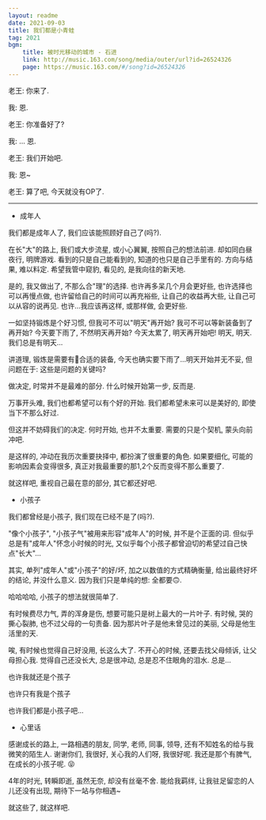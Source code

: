 ```yaml
---
layout: readme
date: 2021-09-03
title: 我们都是小青蛙
tag: 2021
bgm:
    title: 被时光移动的城市 - 石进
    link: http://music.163.com/song/media/outer/url?id=26524326
    page: https://music.163.com/#/song?id=26524326
---
```


老王: 你来了.

我: 恩.

老王: 你准备好了?

我: ... 恩.

老王: 我们开始吧.

我: 恩~

老王: 算了吧, 今天就没有OP了.

---

- 成年人

我们都是成年人了, 我们应该能照顾好自己了(吗?).

在长"大"的路上, 我们或大步流星, 或小心翼翼, 按照自己的想法前进. 却如同白昼夜行, 明牌游戏. 看到的只是自己能看到的, 知道的也只是自己手里有的. 方向与结果, 难以料定. 希望我管中窥豹, 看见的, 是我向往的新天地.

是的, 我又做出了, 不那么合"理"的选择. 也许再多呆几个月会更好些, 也许选择也可以再慢点做, 也许留给自己的时间可以再充裕些, 让自己的收益再大些, 让自己可以从容的说再见. 也许...我应该再这样, 或那样做, 会更好些.

一如坚持锻炼是个好习惯, 但我可不可以"明天"再开始? 我可不可以等新装备到了再开始? 今天要下雨了, 不然明天再开始? 今天太累了, 明天再开始吧! 明天, 明天. 我们总是有明天...

讲道理, 锻炼是需要有合适的装备, 今天也确实要下雨了...明天开始并无不妥, 但问题在于: 这些是问题的关键吗?

做决定, 时常并不是最难的部分. 什么时候开始第一步, 反而是.

万事开头难, 我们也都希望可以有个好的开始. 我们都希望未来可以是美好的, 即使当下不那么好过.

但这并不妨碍我们的决定. 何时开始, 也并不太重要. 需要的只是个契机, 蒙头向前冲吧.

是这样的, 冲动在我历次重要抉择中, 都扮演了很重要的角色. 如果要细化, 可能的影响因素会变得很多, 真正对我最重要的那1,2个反而变得不那么重要了.

就这样吧, 重视自己最在意的部分, 其它都还好吧.

- 小孩子

我们都曾经是小孩子, 我们现在已经不是了(吗?).

"像个小孩子", "小孩子气"被用来形容"成年人"的时候, 并不是个正面的词. 但似乎总是有"成年人"怀念小时候的时光, 又似乎每个小孩子都曾迫切的希望过自己快点"长大"...

其实, 单列"成年人"或"小孩子"的好/坏, 加之以数值的方式精确衡量, 给出最终好坏的结论, 并没什么意义. 因为我们只是单纯的想: 全都要🙃.

哈哈哈哈, 小孩子的想法就很简单了. 

有时候费尽力气, 弄的浑身是伤, 想要可能只是树上最大的一片叶子. 有时候, 哭的撕心裂肺, 也不过父母的一句责备. 因为那片叶子是他未曾见过的美丽, 父母是他生活里的天.

唉, 有时候也觉得自己好没用, 长这么大了. 不开心的时候, 还要去找父母倾诉, 让父母担心我. 觉得自己还没长大, 总是很冲动, 总是忍不住眼角的泪水. 总是...

也许我就还是个孩子

也许只有我是个孩子

也许我们都是小孩子吧...

- 心里话

感谢成长的路上, 一路相遇的朋友, 同学, 老师, 同事, 领导, 还有不知姓名的给与我微笑的陌生人. 谢谢你们, 我很好, 关心我的人们呀, 我很好呢. 我还是那个有脾气, 在成长的小孩子呢. 😝

4年的时光, 转瞬即逝, 虽然无奈, 却没有丝毫不舍. 能给我羁绊, 让我驻足留恋的人儿还没有出现, 期待下一站与你相遇~

就这些了, 就这样吧.
